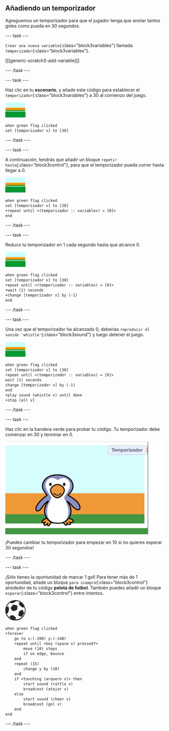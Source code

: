## Añadiendo un temporizador

Agreguemos un temporizador para que el jugador tenga que anotar tantos goles como pueda en 30 segundos.

--- task ---

`Crear una nueva variable`{:class="block3variables"} llamada `temporizador`{:class="block3variables"}.

[[[generic-scratch3-add-variable]]]

--- /task ---

--- task ---

Haz clic en tu __escenario__, y añade este código para establecer el `temporizador`{:class="block3variables"} a 30 al comienzo del juego.

![objeto escenario](images/stage-sprite.png)

```blocks3
when green flag clicked
set [temporizador v] to [30]
```

--- /task ---

--- task ---

A continuación, tendrás que añadir un bloque `repetir hasta`{:class="block3control"}, para que el temporizador pueda correr hasta llegar a 0.

![objeto escenario](images/stage-sprite.png)

```blocks3
when green flag clicked
set [temporizador v] to [30]
+repeat until <(temporizador :: variables) = [0]>
end
```

--- /task ---

--- task ---

Reduce tu temporizador en 1 cada segundo hasta que alcance 0.

![objeto escenario](images/stage-sprite.png)

```blocks3
when green flag clicked
set [temporizador v] to [30]
repeat until <(temporizador :: variables) = [0]>
+wait (1) seconds
+change [temporizador v] by (-1)
end
```

--- /task ---

--- task ---

Una vez que el temporizador ha alcanzado 0, deberías `reproducir el sonido 'whistle'`{:class="block3sound"} y luego detener el juego.

![objeto escenario](images/stage-sprite.png)

```blocks3
when green flag clicked
set [temporizador v] to [30]
repeat until <(temporizador :: variables) = [0]>
wait (1) seconds
change [temporizador v] by (-1)
end
+play sound (whistle v) until done
+stop [all v]
```

--- /task ---

--- task ---

Haz clic en la bandera verde para probar tu código. Tu temporizador debe comenzar en 30 y terminar en 0.

![captura de pantalla](images/goalie-timer-test.png)

¡Puedes cambiar tu temporizador para empezar en 10 si no quieres esperar 30 segundos!

--- /task ---

--- task ---

¡Sólo tienes la oportunidad de marcar 1 gol! Para tener más de 1 oportunidad, añade un bloque `para siempre`{:class="block3control"} alrededor de tu código __pelota de futbol__. También puedes añadir un bloque `esperar`{:class="block3control"} entre intentos.

![objeto pelota de fútbol](images/football-sprite.png)

```blocks3
when green flag clicked
+forever
    go to x:(-200) y:(-140)
    repeat until <key (space v) pressed?>
        move (10) steps
        if on edge, bounce
    end
    repeat (15)
        change y by (10)
    end
    if <touching (arquero v)> then
        start sound (rattle v)
        broadcast (atajar v)
    else
        start sound (cheer v)
        broadcast (gol v)
    end
end
```

--- /task ---

